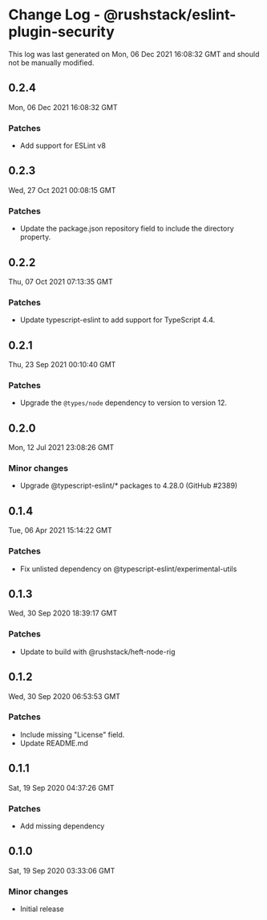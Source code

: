 # Change Log - @rushstack/eslint-plugin-security

This log was last generated on Mon, 06 Dec 2021 16:08:32 GMT and should not be manually modified.

## 0.2.4
Mon, 06 Dec 2021 16:08:32 GMT

### Patches

- Add support for ESLint v8

## 0.2.3
Wed, 27 Oct 2021 00:08:15 GMT

### Patches

- Update the package.json repository field to include the directory property.

## 0.2.2
Thu, 07 Oct 2021 07:13:35 GMT

### Patches

- Update typescript-eslint to add support for TypeScript 4.4.

## 0.2.1
Thu, 23 Sep 2021 00:10:40 GMT

### Patches

- Upgrade the `@types/node` dependency to version to version 12.

## 0.2.0
Mon, 12 Jul 2021 23:08:26 GMT

### Minor changes

- Upgrade @typescript-eslint/* packages to 4.28.0 (GitHub #2389)

## 0.1.4
Tue, 06 Apr 2021 15:14:22 GMT

### Patches

- Fix unlisted dependency on @typescript-eslint/experimental-utils

## 0.1.3
Wed, 30 Sep 2020 18:39:17 GMT

### Patches

- Update to build with @rushstack/heft-node-rig

## 0.1.2
Wed, 30 Sep 2020 06:53:53 GMT

### Patches

- Include missing "License" field.
- Update README.md

## 0.1.1
Sat, 19 Sep 2020 04:37:26 GMT

### Patches

- Add missing dependency

## 0.1.0
Sat, 19 Sep 2020 03:33:06 GMT

### Minor changes

- Initial release

